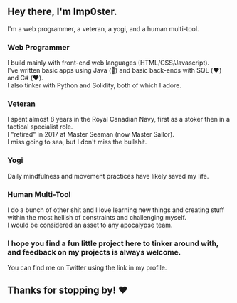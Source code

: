 ## Hey there, I'm Imp0ster.

I'm a web programmer, a veteran, a yogi, and a human multi-tool.

### Web Programmer

I build mainly with front-end web languages (HTML/CSS/Javascript).   
I've written basic apps using Java (🤮) and basic back-ends with SQL (❤️) and C# (❤️).  
I also tinker with Python and Solidity, both of which I adore.

### Veteran

I spent almost 8 years in the Royal Canadian Navy, first as a stoker then in a tactical specialist role.  
I "retired" in 2017 at Master Seaman (now Master Sailor).  
I miss going to sea, but I don't miss the bullshit.

### Yogi

Daily mindfulness and movement practices have likely saved my life.

### Human Multi-Tool

I do a bunch of other shit and I love learning new things and creating stuff within the most hellish of constraints and challenging myself.  
I would be considered an asset to any apocalypse team.



### I hope you find a fun little project here to tinker around with, and feedback on my projects is always welcome.

You can find me on Twitter using the link in my profile.

## Thanks for stopping by! ❤️
